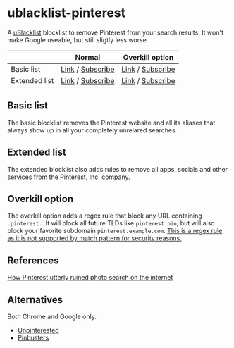# ublacklist-pinterest

A [uBlacklist](https://github.com/iorate/ublacklist) blocklist to remove Pinterest from your search results. It won't make Google useable, but still sligtly less worse.

|               | Normal           | Overkill option  |
|---------------|------------------|------------------|
| Basic list    | [Link](https://raw.githubusercontent.com/rjaus/ublacklist-pinterest/main/ublacklist-pinterest.txt) / [Subscribe](https://iorate.github.io/ublacklist/subscribe?name=ublacklist-pinterest-basic&url=https://raw.githubusercontent.com/rjaus/ublacklist-pinterest/main/ublacklist-pinterest.txt) | [Link](https://raw.githubusercontent.com/rjaus/ublacklist-pinterest/main/ublacklist-pinterest-ovk.txt) / [Subscribe](https://iorate.github.io/ublacklist/subscribe?name=ublacklist-pinterest-basic-overkill&url=https://raw.githubusercontent.com/rjaus/ublacklist-pinterest/main/ublacklist-pinterest-ovk.txt) |
| Extended list | [Link](https://raw.githubusercontent.com/rjaus/ublacklist-pinterest/main/ublacklist-pinterest-ext.txt) / [Subscribe](https://iorate.github.io/ublacklist/subscribe?name=ublacklist-pinterest-extended&url=https://raw.githubusercontent.com/rjaus/ublacklist-pinterest/main/ublacklist-pinterest.txt) | [Link](https://raw.githubusercontent.com/rjaus/ublacklist-pinterest/main/ublacklist-pinterest-ext-ovk.txt) / [Subscribe](https://iorate.github.io/ublacklist/subscribe?name=ublacklist-pinterest-extended-overkill&url=https://raw.githubusercontent.com/rjaus/ublacklist-pinterest/main/ublacklist-pinterest.txt) |

## Basic list

The basic blocklist removes the Pinterest website and all its aliases that always show up in all your completely unrelared searches.

## Extended list
The extended blocklist also adds rules to remove all apps, socials and other services from the Pinterest, Inc. company.

## Overkill option

The overkill option adds a regex rule that block any URL containing `.pinterest.`. It will block all future TLDs like `pinterest.pin`, but will also block your favorite subdomain `pinterest.example.com`. [This is a regex rule as it is not supported by match pattern for security reasons.](https://developer.chrome.com/docs/extensions/mv3/faq/#faq-dev-16)

## References

[How Pinterest utterly ruined photo search on the internet](https://www.inverse.com/input/culture/pinterest-sucks-google-image-photo-search-ruining-internet)

## Alternatives

Both Chrome and Google only.
- [Unpinterested](https://github.com/sellomkantjwa/unpinterested)
- [Pinbusters](https://github.com/bzx/pinbusters)
